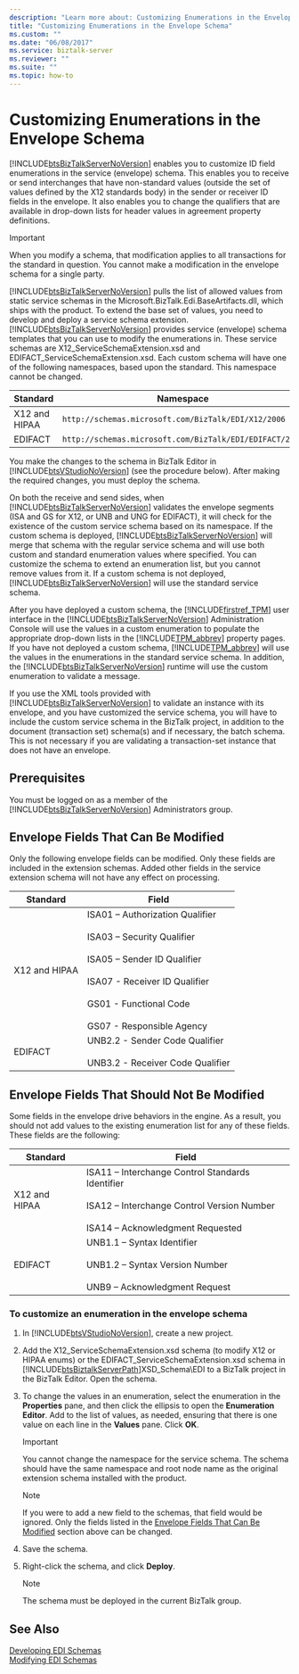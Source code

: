 ```yaml
---
description: "Learn more about: Customizing Enumerations in the Envelope Schema"
title: "Customizing Enumerations in the Envelope Schema"
ms.custom: ""
ms.date: "06/08/2017"
ms.service: biztalk-server
ms.reviewer: ""
ms.suite: ""
ms.topic: how-to
---
```

# Customizing Enumerations in the Envelope Schema
[!INCLUDE[btsBizTalkServerNoVersion](../includes/btsbiztalkservernoversion-md.md)] enables you to customize ID field enumerations in the service (envelope) schema. This enables you to receive or send interchanges that have non-standard values (outside the set of values defined by the X12 standards body) in the sender or receiver ID fields in the envelope. It also enables you to change the qualifiers that are available in drop-down lists for header values in agreement property definitions.  
  
> [!IMPORTANT]
>  When you modify a schema, that modification applies to all transactions for the standard in question. You cannot make a modification in the envelope schema for a single party.  
  
 [!INCLUDE[btsBizTalkServerNoVersion](../includes/btsbiztalkservernoversion-md.md)] pulls the list of allowed values from static service schemas in the Microsoft.BizTalk.Edi.BaseArtifacts.dll, which ships with the product. To extend the base set of values, you need to develop and deploy a service schema extension. [!INCLUDE[btsBizTalkServerNoVersion](../includes/btsbiztalkservernoversion-md.md)] provides service (envelope) schema templates that you can use to modify the enumerations in. These service schemas are X12_ServiceSchemaExtension.xsd and EDIFACT_ServiceSchemaExtension.xsd. Each custom schema will have one of the following namespaces, based upon the standard. This namespace cannot be changed.  
  
|Standard|Namespace|  
|--------------|---------------|  
|X12 and HIPAA|`http://schemas.microsoft.com/BizTalk/EDI/X12/2006`|  
|EDIFACT|`http://schemas.microsoft.com/BizTalk/EDI/EDIFACT/2006`|  
  
 You make the changes to the schema in BizTalk Editor in [!INCLUDE[btsVStudioNoVersion](../includes/btsvstudionoversion-md.md)] (see the procedure below). After making the required changes, you must deploy the schema.  
  
 On both the receive and send sides, when [!INCLUDE[btsBizTalkServerNoVersion](../includes/btsbiztalkservernoversion-md.md)] validates the envelope segments (ISA and GS for X12, or UNB and UNG for EDIFACT), it will check for the existence of the custom service schema based on its namespace. If the custom schema is deployed, [!INCLUDE[btsBizTalkServerNoVersion](../includes/btsbiztalkservernoversion-md.md)] will merge that schema with the regular service schema and will use both custom and standard enumeration values where specified. You can customize the schema to extend an enumeration list, but you cannot remove values from it. If a custom schema is not deployed, [!INCLUDE[btsBizTalkServerNoVersion](../includes/btsbiztalkservernoversion-md.md)] will use the standard service schema.  
  
 After you have deployed a custom schema, the [!INCLUDE[firstref_TPM](../includes/firstref-tpm-md.md)] user interface in the [!INCLUDE[btsBizTalkServerNoVersion](../includes/btsbiztalkservernoversion-md.md)] Administration Console will use the values in a custom enumeration to populate the appropriate drop-down lists in the [!INCLUDE[TPM_abbrev](../includes/tpm-abbrev-md.md)] property pages. If you have not deployed a custom schema, [!INCLUDE[TPM_abbrev](../includes/tpm-abbrev-md.md)] will use the values in the enumerations in the standard service schema. In addition, the [!INCLUDE[btsBizTalkServerNoVersion](../includes/btsbiztalkservernoversion-md.md)] runtime will use the custom enumeration to validate a message.  
  
 If you use the XML tools provided with [!INCLUDE[btsBizTalkServerNoVersion](../includes/btsbiztalkservernoversion-md.md)] to validate an instance with its envelope, and you have customized the service schema, you will have to include the custom service schema in the BizTalk project, in addition to the document (transaction set) schema(s) and if necessary, the batch schema. This is not necessary if you are validating a transaction-set instance that does not have an envelope.  
  
## Prerequisites  
 You must be logged on as a member of the [!INCLUDE[btsBizTalkServerNoVersion](../includes/btsbiztalkservernoversion-md.md)] Administrators group.  
  
##  <a name="BKMK_Env_Can"></a> Envelope Fields That Can Be Modified  
 Only the following envelope fields can be modified. Only these fields are included in the extension schemas. Added other fields in the service extension schema will not have any effect on processing.  
  
|Standard|Field|  
|--------------|-----------|  
|X12 and HIPAA|ISA01 – Authorization Qualifier<br /><br /> ISA03 – Security Qualifier<br /><br /> ISA05 – Sender ID Qualifier<br /><br /> ISA07 - Receiver ID Qualifier<br /><br /> GS01 - Functional Code<br /><br /> GS07 - Responsible Agency|  
|EDIFACT|UNB2.2 - Sender Code Qualifier<br /><br /> UNB3.2 - Receiver Code Qualifier|  
  
## Envelope Fields That Should Not Be Modified  
 Some fields in the envelope drive behaviors in the engine. As a result, you should not add values to the existing enumeration list for any of these fields. These fields are the following:  
  
|Standard|Field|  
|--------------|-----------|  
|X12 and HIPAA|ISA11 – Interchange Control Standards Identifier<br /><br /> ISA12 – Interchange Control Version Number<br /><br /> ISA14 – Acknowledgment Requested|  
|EDIFACT|UNB1.1 – Syntax Identifier<br /><br /> UNB1.2 – Syntax Version Number<br /><br /> UNB9 – Acknowledgment Request|  
  
### To customize an enumeration in the envelope schema  
  
1. In [!INCLUDE[btsVStudioNoVersion](../includes/btsvstudionoversion-md.md)], create a new project.  
  
2. Add the X12_ServiceSchemaExtension.xsd schema (to modify X12 or HIPAA enums) or the EDIFACT_ServiceSchemaExtension.xsd schema in [!INCLUDE[btsBiztalkServerPath](../includes/btsbiztalkserverpath-md.md)]XSD_Schema\EDI to a BizTalk project in the BizTalk Editor. Open the schema.  
  
3. To change the values in an enumeration, select the enumeration in the **Properties** pane, and then click the ellipsis to open the **Enumeration Editor**. Add to the list of values, as needed, ensuring that there is one value on each line in the **Values** pane. Click **OK**.  
  
   > [!IMPORTANT]
   >  You cannot change the namespace for the service schema. The schema should have the same namespace and root node name as the original extension schema installed with the product.  
  
   > [!NOTE]
   >  If you were to add a new field to the schemas, that field would be ignored. Only the fields listed in the [Envelope Fields That Can Be Modified](../core/customizing-enumerations-in-the-envelope-schema.md#BKMK_Env_Can) section above can be changed.  
  
4. Save the schema.  
  
5. Right-click the schema, and click **Deploy**.  
  
   > [!NOTE]
   >  The schema must be deployed in the current BizTalk group.  
  
## See Also  
 [Developing EDI Schemas](../core/developing-edi-schemas.md)   
 [Modifying EDI Schemas](../core/modifying-edi-schemas.md)
